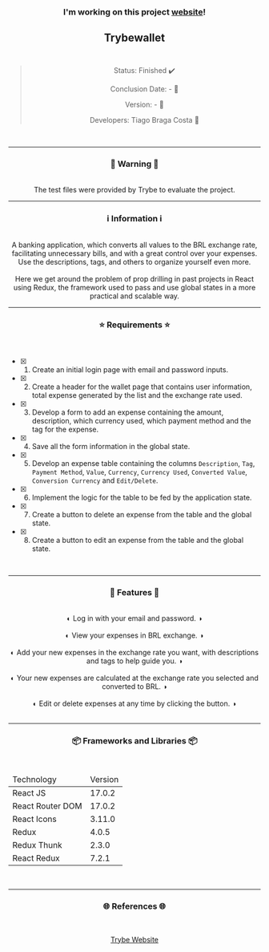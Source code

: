 <div align="center">
  <h3>
    I'm working on this project <a href="-"> website</a>! 
  <h3>
  <h2>
    Trybewallet
    <br><br>
  </h2>

  > Status: Finished ✔️
  >
  > Conclusion Date: - 📆
  >
  > Version: - 🧪
  >
  > Developers: Tiago Braga Costa 👤

  <br>
  <hr>
  <h3>
    🚨 Warning 🚨
  </h3>
  <br>
  <span> The test files were provided by Trybe to evaluate the project. </span>
  <br>
  <hr>
  <h3>
    ℹ️ Information ℹ️
  </h3>
  <br>
  <span> A banking application, which converts all values to the BRL exchange rate, facilitating unnecessary bills, and with a great control over your expenses. Use the descriptions, tags, and others to organize yourself even more. </span> 
  <br><br>
  <span> Here we get around the problem of prop drilling in past projects in React using Redux, the framework used to pass and use global states in a more practical and scalable way. </span>
  <br>
  <hr>
  <h3>
    ⭐ Requirements ⭐
  </h3>
  <div align="left">
  <br>
  
- [X] 1. Create an initial login page with email and password inputs.
- [X] 2. Create a header for the wallet page that contains user information, total expense generated by the list and the exchange rate used.
- [X] 3. Develop a form to add an expense containing the amount, description, which currency used, which payment method and the tag for the expense.
- [X] 4. Save all the form information in the global state.
- [X] 5. Develop an expense table containing the columns `Description`, `Tag`, `Payment Method`, `Value`, `Currency`, `Currency Used`, `Converted Value`, `Conversion Currency` and `Edit/Delete`.
- [X] 6. Implement the logic for the table to be fed by the application state.
- [X] 7. Create a button to delete an expense from the table and the global state.
- [X] 8. Create a button to edit an expense from the table and the global state.
  </div>
  <br>
  <hr>
  <h3>
   📄 Features 📄
  </h3>
  <br>
  <span> ◐ Log in with your email and password. ◑ </span>
  <br><br>
  <span> ◐ View your expenses in BRL exchange. ◑ </span>
  <br><br>
    <span> ◐ Add your new expenses in the exchange rate you want, with descriptions and tags to help guide you. ◑ </span>
  <br><br>  
    <span> ◐ Your new expenses are calculated at the exchange rate you selected and converted to BRL. ◑ </span>
  <br><br>
    <span> ◐ Edit or delete expenses at any time by clicking the button. ◑ </span>
  <br><br>
  <hr>
  <h3>
    📦 Frameworks and Libraries 📦
  </h3>
  <br>
  <table>
    <thead>
      <td> Technology </td>
      <td> Version </td>
    </thead>
    <tbody>
      <tr>
        <td> React JS </td>
        <td> 17.0.2 </td>
      </tr>
      <tr>
        <td> React Router DOM </td>
        <td> 17.0.2 </td>
      </tr>
      <tr>
        <td> React Icons </td>
        <td> 3.11.0 </td>
      </tr>
       <tr>
        <td> Redux </td>
        <td> 4.0.5 </td>
      </tr>
      <tr>
        <td> Redux Thunk </td>
        <td> 2.3.0 </td>
      </tr>
       <tr>
        <td> React Redux </td>
        <td> 7.2.1 </td>
      </tr>
    </tbody>
  </table>
  <br>
  <hr>
  <h3>
    🌐 References 🌐
  </h3>
    <br>
    <p> <a href="https://www.betrybe.com/"> Trybe Website </a> </p>
</div>


